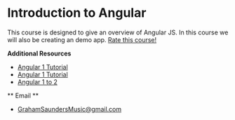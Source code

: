 # Introduction to Angular
This course is designed to give an overview of Angular JS. In this course we will also be creating an demo app. 
[Rate this course!](https://speakerrate.com/talks/69711-introduction-to-angular)
  
  
**Additional Resources**
- [Angular 1 Tutorial](https://docs.angularjs.org/tutorial/index)
- [Angular 1 Tutorial](https://angularjs.org/)
- [Angular 1 to 2](https://angular.io/docs/ts/latest/cookbook/a1-a2-quick-reference.html)


** Email **
- GrahamSaundersMusic@gmail.com



